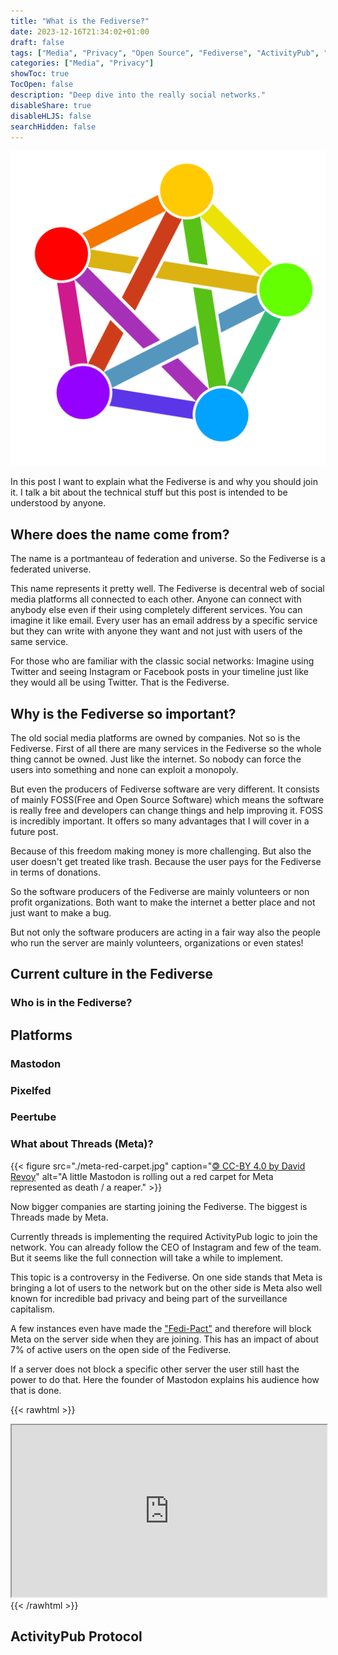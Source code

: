 ```yaml
---
title: "What is the Fediverse?"
date: 2023-12-16T21:34:02+01:00
draft: false
tags: ["Media", "Privacy", "Open Source", "Fediverse", "ActivityPub", "Social Media"]
categories: ["Media", "Privacy"]
showToc: true
TocOpen: false
description: "Deep dive into the really social networks."
disableShare: true
disableHLJS: false
searchHidden: false
---
```


![todo](./fediverse.svg)

In this post I want to explain what the Fediverse is and why you should join it. I talk a bit about the technical stuff but this post is intended to be understood by anyone.

## Where does the name come from?

The name is a portmanteau of federation and universe. So the Fediverse is a federated universe.

This name represents it pretty well. The Fediverse is decentral web of social media platforms all connected to each other. Anyone can connect with anybody else even if their using completely different services. You can imagine it like email. Every user has an email address by a specific service but they can write with anyone they want and not just with users of the same service.

For those who are familiar with the classic social networks: Imagine using Twitter and seeing Instagram or Facebook posts in your timeline just like they would all be using Twitter. That is the Fediverse.

## Why is the Fediverse so important?

The old social media platforms are owned by companies. Not so is the Fediverse. First of all there are many services in the Fediverse so the whole thing cannot be owned. Just like the internet. So nobody can force the users into something and none can exploit a monopoly. 

But even the producers of Fediverse software are very different. It consists of mainly FOSS(Free and Open Source Software) which means the software is really free and developers can change things and help improving it. FOSS is incredibly important. It offers so many advantages that I will cover in a future post.

Because of this freedom making money is more challenging. But also the user doesn't get treated like trash. Because the user pays for the Fediverse in terms of donations.

So the software producers of the Fediverse are mainly volunteers or non profit organizations. Both want to make the internet a better place and not just want to make a bug.

But not only the software producers are acting in a fair way also the people who run the server are mainly volunteers, organizations or even states!

## Current culture in the Fediverse

### Who is in the Fediverse?

## Platforms

### Mastodon

### Pixelfed

### Peertube

### What about Threads (Meta)?

{{< figure src="./meta-red-carpet.jpg" caption="[🄯 CC-BY 4.0 by David Revoy](https://www.davidrevoy.com/)" alt="A little Mastodon is rolling out a red carpet for Meta represented as death / a reaper." >}}

Now bigger companies are starting joining the Fediverse. The biggest is Threads made by Meta.

Currently threads is implementing the required ActivityPub logic to join the network. You can already follow the CEO of Instagram and few of the team. But it seems like the full connection will take a while to implement.

This topic is a controversy in the Fediverse. On one side stands that Meta is bringing a lot of users to the network but on the other side is Meta also well known for incredible bad privacy and being part of the surveillance capitalism.

A few instances even have made the ["Fedi-Pact"](https://fedidb.org/current-events/anti-meta-fedi-pact) and therefore will block Meta on the server side when they are joining. This has an impact of about 7% of active users on the open side of the Fediverse.

If a server does not block a specific other server the user still hast the power to do that. Here the founder of Mastodon explains his audience how that is done.

{{< rawhtml >}}
  <div>
    <iframe src="https://mastodon.social/@Gargron/111587088958531028/embed" width="100%" height="275" allowfullscreen="allowfullscreen" sandbox="allow-scripts allow-same-origin allow-popups allow-popups-to-escape-sandbox allow-forms"></iframe>
  </div>
{{< /rawhtml >}}

## ActivityPub Protocol
